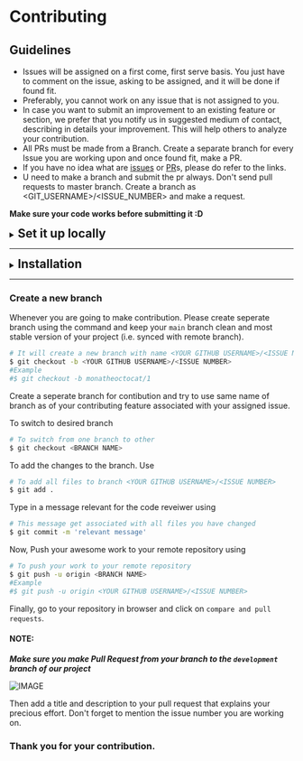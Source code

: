 # Contributing

## Guidelines

- Issues will be assigned on a first come, first serve basis. You just have to comment on the issue, asking to be assigned, and it will be done if found fit.
- Preferably, you cannot work on any issue that is not assigned to you.
- In case you want to submit an improvement to an existing feature or section, we prefer that you notify us in suggested medium of contact, describing in details your improvement. This will help others to analyze your contribution.
- All PRs must be made from a Branch. Create a separate branch for every Issue you are working upon and once found fit, make a PR.
- If you have no idea what are [issues](https://docs.github.com/en/free-pro-team@latest/github/managing-your-work-on-github/about-issues) or [PR](https://docs.github.com/en/free-pro-team@latest/github/collaborating-with-issues-and-pull-requests/about-pull-requests)s, please do refer to the links.
- U need to make a branch and submit the pr always. Don't send pull requests to master branch. Create a branch as <GIT_USERNAME>/<ISSUE_NUMBER> and make a request.

**Make sure your code works before submitting it :D**

<details>

<summary>
<h2 style="display:inline;">Set it up locally </h2>
</summary>

### Fork it

You can get your own fork/copy of this project by using the <kbd>Fork</kbd> button.

 ![Fork Button](https://help.github.com/assets/images/help/repository/fork_button.jpg)

### Clone it

You need to clone (download) it to local machine using

```sh
$ git clone https://github.com/<YOUR_USERNAME>/Web-Development.git
```

Once you have cloned the repository, move to that folder first using `cd` command.

```sh
$ cd Web-Development
```

Move to this folder for all other commands.

### Set it up

Run the following commands to see that *your local copy* has a reference to *your forked remote repository* in Github :octocat:

```sh
$ git remote -v
origin  https://github.com/<YOUR_USERNAME>/Web-Development.git (fetch)
origin  https://github.com/<YOUR_USERNAME>/Web-Development.git (push)
```

Now, lets add a reference to the original [Web-Development](https://github.com/GameofSource-GFG/Web-Development) repository using

```sh
$ git remote add upstream https://github.com/GameofSource-GFG/Web-Development.git
```

> This adds a new remote named ***upstream***.

Verify the changes using

```sh
$ git remote -v
origin    https://github.com/<YOUR_USERNAME>/Web-Development.git (fetch)
origin    https://github.com/<YOUR_USERNAME>/Web-Development.git (push)
upstream  https://github.com/GameofSource-GFG/Web-Development.git (fetch)
upstream  https://github.com/GameofSource-GFG/Web-Development.git (push)
```

### Sync it

**Always keep your local copy of repository updated with the original repository.**

Before making any changes and/or in an appropriate interval, run the following commands *carefully* to update your local repository.

```sh
# Fetch all remote repositories and delete any deleted remote branches
$ git fetch --all --prune

# Switch to `main` branch
$ git checkout main

# Reset local `main` branch to match `upstream` repository's `main` branch
$ git reset --hard upstream/main

# Push changes to your forked `Web-Development` repo
$ git push origin main
```

### You're Ready to Go

Once you have completed these steps, you are ready to start contributing by checking our Issues and creating [pull requests](https://github.com/GameofSource-GFG/Web-Development/pulls).

</details>

---

<details>
<summary>
<h2 style="display:inline;">Installation</h2>
</summary>

Make sure you have following installed on your machine:
- [Git](https://git-scm.com/downloads)
- [Node.js](https://nodejs.org/en/download/)
- [Yarn](https://yarnpkg.com/getting-started/install)

Install all dependencies using:

```sh
$ npm install
# OR
$ yarn
```

Move inside the client folder and install the dependencies also using: 

```sh
$ npm install
# OR
$ yarn
```

copy the .sample.env file as .env for your local testing

```sh
$ cp .sample.env .env
```

To start your app both server and client use:

```sh
$ npm run dev
# OR
$ yarn dev
```


</details>

---

### Create a new branch

Whenever you are going to make contribution. Please create seperate branch using the command and keep your `main` branch clean and most stable version of your project (i.e. synced with remote branch).

```sh
# It will create a new branch with name <YOUR GITHUB USERNAME>/<ISSUE NUMBER> and switch to that branch
$ git checkout -b <YOUR GITHUB USERNAME>/<ISSUE NUMBER>
#Example
#$ git checkout -b monatheoctocat/1
```

Create a seperate branch for contibution and try to use same name of branch as of your contributing feature associated with your assigned issue.

To switch to desired branch

```sh
# To switch from one branch to other
$ git checkout <BRANCH NAME>
```

To add the changes to the branch. Use

```sh
# To add all files to branch <YOUR GITHUB USERNAME>/<ISSUE NUMBER>
$ git add .
```

Type in a message relevant for the code reveiwer using

```sh
# This message get associated with all files you have changed
$ git commit -m 'relevant message'
```

Now, Push your awesome work to your remote repository using

```sh
# To push your work to your remote repository
$ git push -u origin <BRANCH NAME>
#Example
#$ git push -u origin <YOUR GITHUB USERNAME>/<ISSUE NUMBER>
```

Finally, go to your repository in browser and click on `compare and pull requests`.

<h4>NOTE:</h4>

***Make sure you make Pull Request from your branch to the `development` branch of our project***

![IMAGE](https://pixan198.github.io/images/compare-pr.PNG)

Then add a title and description to your pull request that explains your precious effort.
Don't forget to mention the issue number you are working on.

### Thank you for your contribution.
